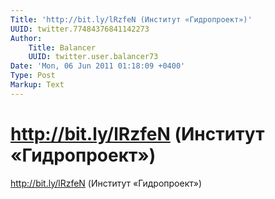 ```yaml
---
Title: 'http://bit.ly/lRzfeN (Институт «Гидропроект»)'
UUID: twitter.77484376841142273
Author:
    Title: Balancer
    UUID: twitter.user.balancer73
Date: 'Mon, 06 Jun 2011 01:18:09 +0400'
Type: Post
Markup: Text
---
```


# http://bit.ly/lRzfeN (Институт «Гидропроект»)

http://bit.ly/lRzfeN (Институт «Гидропроект»)